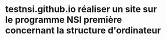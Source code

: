 # testnsi.github.io  réaliser un site sur le programme NSI première  concernant la structure d'ordinateur  
